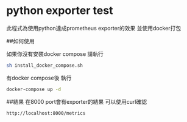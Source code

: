 # python exporter test

此程式為使用python達成prometheus exporter的效果 並使用docker打包

##如何使用

如果你沒有安裝docker compose 請執行 

```bash
sh install_docker_compose.sh
```

有docker compose後 執行  
```bash
docker-compose up -d
```


##結果
在8000 port會有exporter的結果 可以使用curl確認


```
http://localhost:8000/metrics
```

